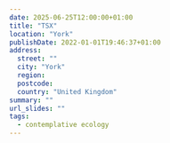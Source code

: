 ```yaml
---
date: 2025-06-25T12:00:00+01:00
title: "TSX"
location: "York"
publishDate: 2022-01-01T19:46:37+01:00
address:
  street: ""
  city: "York"
  region:
  postcode:
  country: "United Kingdom"
summary: ""
url_slides: ""
tags:
  - contemplative ecology
---
```

